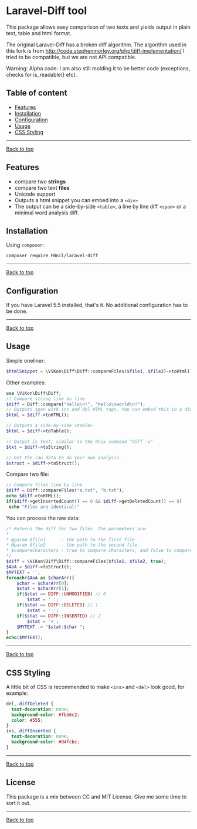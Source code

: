 # Laravel-Diff tool

This package allows easy comparison of two texts and yields output in plain text, table and html format.

The original Laravel-Diff has a broken diff algorithm. The algorithm used in this fork is from http://code.stephenmorley.org/php/diff-implementation/
I tried to be compatible, but we are not API compatible.

Warning: Alpha code:
I am also still molding it to be better code (exceptions, checks for is_readable() etc).

## Table of content

* [Features](#features)
* [Installation](#installation)
* [Configuration](#configuration)
* [Usage](#usage)
* [CSS Styling](#css-styling)

---
[Back to top](#laravel-diff-tool)

## Features

* compare two **strings**
* compare two text **files**
* Unicode support
* Outputs a html snippet you can embed into a `<div>`
* The output can be a side-by-side `<table>`, a line by line diff `<span>` or a minimal word analysis diff. 

## Installation

Using `composer`:

```bash
composer require FBnil/laravel-diff
```

---
[Back to top](#laravel-diff-tool)

## Configuration

If you have Laravel 5.5 installed, that's it. No additional configuration has to be done.

---
[Back to top](#laravel-diff-tool)

## Usage

Simple oneliner:

```php
$htmlSnippet = \ViKon\Diff\Diff::compareFiles($file1, $file2)->toHtml();
```

Other examples:

```php
use \ViKon\Diff\Diff;
// Compare string line by line
$diff = Diff::compare("hello\n!", "hello\nworld\n!");
// Outputs span with ins and del HTML tags. You can embed this in a div.
$html = $diff->toHTML();

// Outputs a side-by-side <table> 
$html = $diff->toTable();

// Output is text; similar to the Unix command "diff -u"
$txt = $diff->toString();

// Get the raw data to do your own analysis.
$struct = $diff->toStruct();
```

Compare two file:

```php
// Compare files line by line
$diff = Diff::compareFiles("a.txt", "b.txt");
echo $diff->toHTML();
if($diff->getInsertedCount() == 0 && $diff->getDeletedCount() == 0)
 echo "Files are identical!"
```

You can process the raw data:

```php
/* Returns the diff for two files. The parameters are:
*
* @param $file1      - the path to the first file
* @param $file2      - the path to the second file
* $compareCharacters - true to compare characters, and false to compare lines. Optional; defaults to false.
*/
$diff = \ViKon\Diff\Diff::compareFiles($file1, $file2, true);
$AoA = $diff->toStruct();
$MYTEXT = '';
foreach($AoA as $charArr){
	$char = $charArr[0];
	$stat = $charArr[1];
	if($stat == DIFF::UNMODIFIED) // 0
		$stat = ' ';
	if($stat == DIFF::DELETED) // 1
		$stat = '-';
	if($stat == DIFF::INSERTED) // 2
		$stat = '+';
	$MYTEXT .= "$stat:$char ";
}
echo($MYTEXT);
```


---
[Back to top](#laravel-diff-tool)


## CSS Styling

A little bit of CSS is recommended to make `<ins>` and `<del>` look good, for example:

```css
del,.diffDeleted {
  text-decoration: none;
  background-color: #fbb6c2;
  color: #555;
}
ins,.diffInserted {
  text-decoration: none;
  background-color: #d4fcbc;
}
```

---
[Back to top](#laravel-diff-tool)

## License

This package is a mix between CC and MIT License. Give me some time to sort it out.

---
[Back to top](#laravel-diff-tool)
